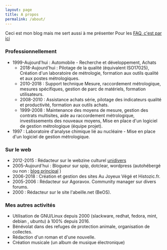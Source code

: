 ```yaml
---
layout: page
title: A propos
permalink: /about/
---
```


Ceci est mon blog mais me sert aussi à me présenter
Pour les [FAQ, c'est par ici](/pages/faq/)

### Professionnellement
* 1999-Aujourd'hui : Automobile - Recherche et développement, Achats
  * 2018-Aujourd'hui : Pilotage de la qualité (équivalent ISO17025), Création d'un laboratoire de métrologie, formation aux outils qualité et aux postes métrologiques.
  * 2010-2018 : Support technique Mesure, raccordement métrologique, mesures spécifiques, gestion de parc de matériels, formation utilisateurs.
  * 2008-2010 : Assistance achats série, pilotage des indicateurs qualité et productivité, formation aux outils achats.
  * 1999-2008 : Maintenance des moyens de mesure, gestion des contrats multisites, aide au raccordement métrologique, investissements des nouveaux moyens, Mise en place d'un logiciel de gestion métrologique (équipe projet).  
* 1997 : Laboratoire d'analyse chimique lié au nucléaire - Mise en place d'un logiciel de gestion métrologique.

### Sur le web
* 2012-2015 : Rédacteur sur le webzine culturel [unidivers](https://www.unidivers.fr)
* 2005-Aujourd'hui : Blogueur sur spip, dotclear, wordpress (autohébergé ou non : [blog principal](https://cheziceman.wordpress.com) )
* 2006-2018 : Création et gestion des sites Au Joyeux Végé et Histozic.fr.
* 2005-2006 : Rédacteur sur Agoravox. Community manager sur divers forums.
* 2000 : Rédacteur sur le site l'abeille.net (BeOS).

### Mes autres activités
* Utilisation de GNU/Linux depuis 2000 (slackware, redhat, fedora, mint, debian , ubuntu) à 100% depuis 2016.
* Bénévolat dans des refuges de protection animale, organisation de collectes.
* Rédaction d'un roman et d'une nouvelle.
* Création musicale (un album de musique électronique)


